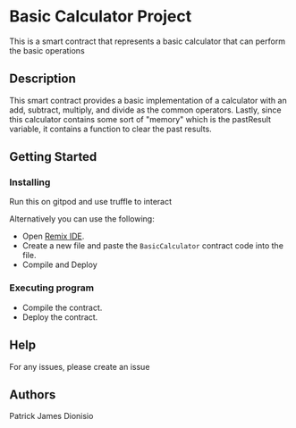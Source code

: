 # Basic Calculator Project
This is a smart contract that represents a basic calculator that can perform the basic operations

## Description
This smart contract provides a basic implementation of a calculator with an add, subtract, multiply, and divide as the common operators. Lastly, since this calculator contains some sort of "memory" which is the pastResult variable, it contains a function to clear the past results. 


## Getting Started

### Installing

Run this on gitpod and use truffle to interact

Alternatively you can use the following:
* Open [Remix IDE](https://remix.ethereum.org/).
* Create a new file and paste the `BasicCalculator` contract code into the file.
* Compile and Deploy

### Executing program
* Compile the contract.
* Deploy the contract.

## Help
For any issues, please create an issue

## Authors
Patrick James Dionisio
